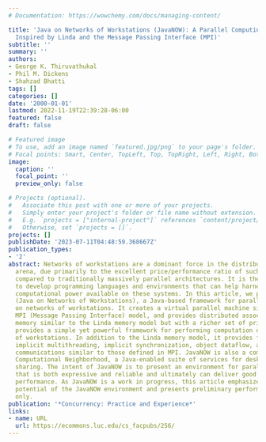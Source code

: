 ```yaml
---
# Documentation: https://wowchemy.com/docs/managing-content/

title: 'Java on Networks of Workstations (JavaNOW): A Parallel Computing Framework
  Inspired by Linda and the Message Passing Interface (MPI)'
subtitle: ''
summary: ''
authors:
- George K. Thiruvathukal
- Phil M. Dickens
- Shahzad Bhatti
tags: []
categories: []
date: '2000-01-01'
lastmod: 2022-11-19T22:39:28-06:00
featured: false
draft: false

# Featured image
# To use, add an image named `featured.jpg/png` to your page's folder.
# Focal points: Smart, Center, TopLeft, Top, TopRight, Left, Right, BottomLeft, Bottom, BottomRight.
image:
  caption: ''
  focal_point: ''
  preview_only: false

# Projects (optional).
#   Associate this post with one or more of your projects.
#   Simply enter your project's folder or file name without extension.
#   E.g. `projects = ["internal-project"]` references `content/project/deep-learning/index.md`.
#   Otherwise, set `projects = []`.
projects: []
publishDate: '2023-07-11T04:48:59.368667Z'
publication_types:
- '2'
abstract: Networks of workstations are a dominant force in the distributed computing
  arena, due primarily to the excellent price/performance ratio of such systems when
  compared to traditionally massively parallel architectures. It is therefore critical
  to develop programming languages and environments that can help harness the raw
  computational power available on these systems. In this article, we present JavaNOW
  (Java on Networks of Workstations), a Java‐based framework for parallel programming
  on networks of workstations. It creates a virtual parallel machine similar to the
  MPI (Message Passing Interface) model, and provides distributed associative shared
  memory similar to the Linda memory model but with a richer set of primitive operations.  JavaNOW
  provides a simple yet powerful framework for performing computation on networks
  of workstations. In addition to the Linda memory model, it provides for shared objects,
  implicit multithreading, implicit synchronization, object dataflow, and collective
  communications similar to those defined in MPI. JavaNOW is also a component of the
  Computational Neighborhood, a Java‐enabled suite of services for desktop computational
  sharing. The intent of JavaNOW is to present an environment for parallel computing
  that is both expressive and reliable and ultimately can deliver good to excellent
  performance. As JavaNOW is a work in progress, this article emphasizes the expressive
  potential of the JavaNOW environment and presents preliminary performance results
  only.
publication: '*Concurrency: Practice and Experience*'
links:
- name: URL
  url: https://ecommons.luc.edu/cs_facpubs/256/
---
```

